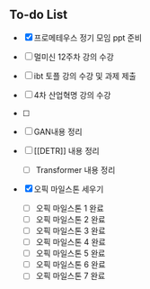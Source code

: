 ## To-do List
- [x] 프로메테우스 정기 모임 ppt 준비

- [ ] 멀미신 12주차 강의 수강
- [ ] ibt 토플 강의 수강 및 과제 제출
- [ ] 4차 산업혁명 강의 수강
- [ ] 

- [ ] GAN내용 정리
- [ ] [[DETR]] 내용 정리
	- [ ] Transformer 내용 정리

- [x] 오픽 마일스톤 세우기
	- [ ] 오픽 마일스톤 1 완료
	- [ ] 오픽 마일스톤 2 완료
	- [ ] 오픽 마일스톤 3 완료
	- [ ] 오픽 마일스톤 4 완료
	- [ ] 오픽 마일스톤 5 완료
	- [ ] 오픽 마일스톤 6 완료
	- [ ] 오픽 마일스톤 7 완료
